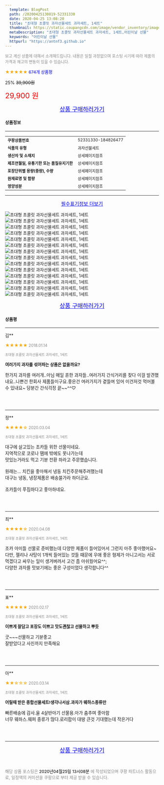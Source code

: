 ```yaml
---
  template: BlogPost
  path: /20200425130819-52331330
  date: 2020-04-25 13:08:20
  title: "초대형 초콜릿 과자선물세트 과자세트, 1세트"
  thumbnail: https://static.coupangcdn.com/image/vendor_inventory/images/2017/10/23/19/3/128b08bd-14a7-4e1c-b4ac-f1a0e27b2c7f.jpg
  metaDescription: "초대형 초콜릿 과자선물세트 과자세트, 1세트,어린이날 선물"
  keywords: "어린이날 선물"
  httpurl: "https://antnf3.github.io"
---
```

  
<span style="color: #888;font-size:0.8rem">보고 계신 상품에 대해서 소개해드립니다.
내용은 일절 과장없으며 포스팅 시기에 따라 제품의 가격과 재고의 변동이 있을 수 있습니다.</span>
  
<span style="color: orange;">★★★★★</span> <span style="color: blue;font-size: 0.85rem;">674개 상품평</span>

<span style="font-size: 0.9rem">25%</span> <span style="font-size: 0.9rem">~~39,900원~~</span>

<span style="color: red;font-size: 1.5rem;">29,900 원</span>



<p align="center"><a href="http://me2.do/xVKYjnzU" style="font-size: 1.2rem; color: blue;">상품 구매하러가기</a></p>

#### 상품정보

---

|                  |                       |
| ---------------- | --------------------- |
| **<span style="font-size:0.8rem;">쿠팡상품번호</span>** | <span style="font-size:0.8rem;">52331330-184826477</span> |
| **<span style="font-size:0.8rem;">식품의 유형</span>**    | <span style="font-size:0.8rem;">과자선물세트</span>        |
| **<span style="font-size:0.8rem;">생산자 및 소재지</span>**    | <span style="font-size:0.8rem;">상세페이지참조</span>        |
| **<span style="font-size:0.8rem;">제조연월일, 유통기한 또는 품질유지기한</span>**    | <span style="font-size:0.8rem;">상세페이지참조</span>        |
| **<span style="font-size:0.8rem;">포장단위별 용량(중량), 수량</span>**    | <span style="font-size:0.8rem;">상세페이지참조</span>        |
| **<span style="font-size:0.8rem;">원재료명 및 함량</span>**    | <span style="font-size:0.8rem;">상세페이지참조</span>        |
| **<span style="font-size:0.8rem;">영양성분</span>**    | <span style="font-size:0.8rem;">상세페이지참조</span>        |





---

<p align="center"><a href="http://me2.do/xVKYjnzU" style="font-size: 1rem; color: blue;">필수표기정보 더보기</a></p>

![초대형 초콜릿 과자선물세트 과자세트, 1세트](http://thumbnail10.coupangcdn.com/thumbnails/remote/q89/image/vendor_inventory/4710/8ecdd26fc4873db83472d38fea578a28a99a8acb42a2a45ac995a423f34c.jpg)
![초대형 초콜릿 과자선물세트 과자세트, 1세트](http://thumbnail8.coupangcdn.com/thumbnails/remote/q89/image/vendor_inventory/2a7d/27100c8219378e4c940daa6e8a931296586faa9674a3c7575ec5801429ab.jpg)
![초대형 초콜릿 과자선물세트 과자세트, 1세트](http://thumbnail7.coupangcdn.com/thumbnails/remote/q89/image/vendor_inventory/1518/5a110ac85b9d30e36f566de3b7d484e1bc7aae7fc2b590a3469d3b78e7fd.jpg)
![초대형 초콜릿 과자선물세트 과자세트, 1세트](http://thumbnail7.coupangcdn.com/thumbnails/remote/q89/image/vendor_inventory/d9c5/46804f503394107e68cb2a2494c357f02ec8a129a7611d621808fd07eeea.jpg)
![초대형 초콜릿 과자선물세트 과자세트, 1세트](http://thumbnail10.coupangcdn.com/thumbnails/remote/q89/image/vendor_inventory/2763/d140e049cde38256037b6bb472280f11e2c69b5c64430dab8f28bd7af752.jpg)
![초대형 초콜릿 과자선물세트 과자세트, 1세트](http://thumbnail9.coupangcdn.com/thumbnails/remote/q89/image/vendor_inventory/01fd/f13d30f77fe1affc6ea91eb2e1f466fe693bfeb2affad46bccaf705e9a8d.jpg)
![초대형 초콜릿 과자선물세트 과자세트, 1세트](http://thumbnail6.coupangcdn.com/thumbnails/remote/q89/image/vendor_inventory/be3d/bf9b23ac4bcd88dfb398bfc284a1093fc56f337364d85d3cd0de2ec39a5c.jpg)
![초대형 초콜릿 과자선물세트 과자세트, 1세트](http://thumbnail10.coupangcdn.com/thumbnails/remote/q89/image/vendor_inventory/9a2f/5f3f20e2d0ab39f8eb9a9aecce75a379d5e85abecb08c0ff7c9e8d272b86.jpg)
![초대형 초콜릿 과자선물세트 과자세트, 1세트](http://thumbnail10.coupangcdn.com/thumbnails/remote/q89/image/vendor_inventory/78f3/2182f5f99b7a4c070e8e853e9b0e79621457afee4f4d83328cb8c2b04936.jpg)
![초대형 초콜릿 과자선물세트 과자세트, 1세트](http://thumbnail6.coupangcdn.com/thumbnails/remote/q89/image/vendor_inventory/9e49/3f0f9ee4309def3b168e5a4085e2dd05068c820fcd1562f147f9d2715e2f.jpg)
![초대형 초콜릿 과자선물세트 과자세트, 1세트](http://thumbnail8.coupangcdn.com/thumbnails/remote/q89/image/vendor_inventory/fb93/391ad97d6a8ccfa077d2e999324934b295cdba2ac6f4a1bfd70e6922c1d5.jpg)
![초대형 초콜릿 과자선물세트 과자세트, 1세트](http://thumbnail6.coupangcdn.com/thumbnails/remote/q89/image/vendor_inventory/ebfc/e2ca798040032505d63518b35e3b080341139446644a5375bc1d5dfe83c5.jpg)
![초대형 초콜릿 과자선물세트 과자세트, 1세트](http://thumbnail10.coupangcdn.com/thumbnails/remote/q89/image/vendor_inventory/e0f3/0ae06e8aebf4c1843484c9deca086f90f91af03877d02c143f34380697f3.jpg)
![초대형 초콜릿 과자선물세트 과자세트, 1세트](http://thumbnail6.coupangcdn.com/thumbnails/remote/q89/image/vendor_inventory/3a92/87ea9f378d3b2ae741dbdf3ded91811ce42996239467ddd5caf9744ca4e6.jpg)

<p align="center"><a href="http://me2.do/xVKYjnzU" style="font-size: 1.2rem; color: blue;">상품 구매하러가기</a></p>

#### 상품평
  
---
  
김**
    
<span style="color: orange;">★★★★★</span> <span style="font-size:0.8rem;color: #888;">2018.01.14</span>
    
<span style="color: #888;font-size:0.7rem">초대형 초콜릿 과자선물세트 과자세트, 1세트</span>
    
<span style="font-size:0.85rem">**여러가지 과자를 섞어파는 상품은 없을까요?**</span>
    
<span style="font-size: 0.9rem;">한가지 과자를 여러개..아님 매일 흔한 과자들..여러가지 간식거리를 찾다 이걸 발견했내요..나쁜건 한회사 제품들이구요.좋은건 여러가지가 곁들여 있어 이건저것 먹어볼수 있내요~  당분간 간식걱정 끝~~^^♡</span>
    
<br>
<br>

---
  
정**
    
<span style="color: orange;">★★★★☆</span> <span style="font-size:0.8rem;color: #888;">2020.03.04</span>
    
<span style="color: #888;font-size:0.7rem">초대형 초콜릿 과자선물세트 과자세트, 1세트</span>
    

    
<span style="font-size: 0.9rem;">대구에 살고있는 조카들 위한 선물이네요.<br/>지역적으로 코로나 땜에 밖에도 못나가는데 <br/>맛있는거라도 먹고 기분 전환 하라고 주문했습니다.<br/><br/>원래는...  치킨을 좋아해서 냉동 치킨주문해주려했는데<br/>대구는 냉동, 냉장제품은 배송불가라 하더군요.<br/><br/>조카들이 푸짐하다고 좋아하네요.</span>
    
<br>
<br>

---
  
최**
    
<span style="color: orange;">★★★★☆</span> <span style="font-size:0.8rem;color: #888;">2020.04.08</span>
    
<span style="color: #888;font-size:0.7rem">초대형 초콜릿 과자선물세트 과자세트, 1세트</span>
    

    
<span style="font-size: 0.9rem;">조카 아이들 선물로 준비했는데 다양한 제품이 들어있어서 그런지 아주 좋아했어요~<br/>다만, 젤리나 사탕이 1개씩 들어있는 것들 때문에 우애 좋은 형제가 아니고서는 서로 먹겠다고 싸우는 일이 생겨버려서 고건 좀 아쉬웠어요^^; <br/>다양한 과자를 맛보기에는 좋은 구성이었다 생각합니다^^</span>
    
<br>
<br>

---
  
표**
    
<span style="color: orange;">★★★★★</span> <span style="font-size:0.8rem;color: #888;">2020.02.17</span>
    
<span style="color: #888;font-size:0.7rem">초대형 초콜릿 과자선물세트 과자세트, 1세트</span>
    
<span style="font-size:0.85rem">**이쁘게 잘담고 포장도 이쁘고 맛도괜찮고 선물하고 뿌듯**</span>
    
<span style="font-size: 0.9rem;">굿~~~선물하고 기분좋고<br/>잘받았다고 사진까지 만족해요</span>
    
<br>
<br>

---
  
아**
    
<span style="color: orange;">★★☆☆☆</span> <span style="font-size:0.8rem;color: #888;">2020.03.14</span>
    
<span style="color: #888;font-size:0.7rem">초대형 초콜릿 과자선물세트 과자세트, 1세트</span>
    
<span style="font-size:0.85rem">**어릴때 받은 종합선물세트!생각나서삼.과자가 웨하스종류만**</span>
    
<span style="font-size: 0.9rem;">빠른배송에 감사.울 4살반아기 선물용.아가 춤추며 좋아함<br/>너무 웨하스.웨퍼  종류가  많다.로리팝이 대땅 큰것 기대했는데 작은거다</span>
    
<br>
<br>


  
---
  
<p align="center"><a href="http://me2.do/xVKYjnzU" style="font-size: 1.2rem; color: blue;">상품 구매하러가기</a></p>
  
<br>
  
<span style="font-size: 0.85rem; color: #888;">해당 상품 포스팅은 <span style="color: #000;"> 2020년04월25일 13시08분 </span> 에 작성되었으며 쿠팡 파트너스 활동으로, 일정액의 커미션을 쿠팡으로 부터 제공 받을 수 있습니다.</span>